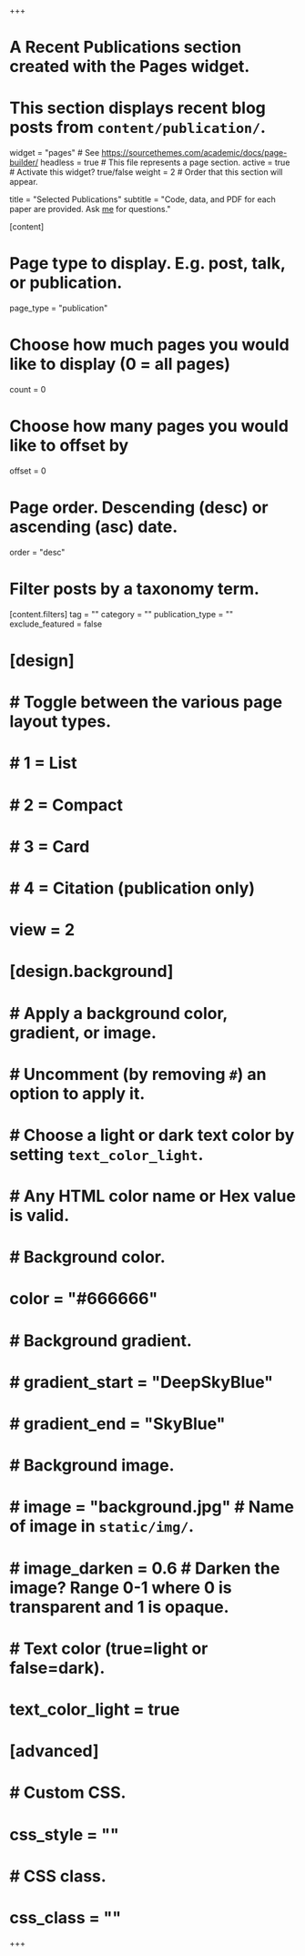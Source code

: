 +++
# A Recent Publications section created with the Pages widget.
# This section displays recent blog posts from `content/publication/`.

widget = "pages"  # See https://sourcethemes.com/academic/docs/page-builder/
headless = true  # This file represents a page section.
active = true  # Activate this widget? true/false
weight = 2  # Order that this section will appear.

title = "Selected Publications"
subtitle = "Code, data, and PDF for each paper are provided. Ask [me](mailto:fzhang.combio@gmail.com) for questions."

[content]
  # Page type to display. E.g. post, talk, or publication.
  page_type = "publication"
  
  # Choose how much pages you would like to display (0 = all pages)
  count = 0
  
  # Choose how many pages you would like to offset by
  offset = 0

  # Page order. Descending (desc) or ascending (asc) date.
  order = "desc"

  # Filter posts by a taxonomy term.
  [content.filters]
    tag = ""
    category = ""
    publication_type = ""
    exclude_featured = false
  
# [design]
#   # Toggle between the various page layout types.
#   #   1 = List
#   #   2 = Compact
#   #   3 = Card
#   #   4 = Citation (publication only)
#   view = 2

# [design.background]
#   # Apply a background color, gradient, or image.
#   #   Uncomment (by removing `#`) an option to apply it.
#   #   Choose a light or dark text color by setting `text_color_light`.
#   #   Any HTML color name or Hex value is valid.
 
#   # Background color.
#   color = "#666666"
#   # Background gradient.
#   # gradient_start = "DeepSkyBlue"
#   # gradient_end = "SkyBlue"
#   # Background image.
#   # image = "background.jpg"  # Name of image in `static/img/`.
#   # image_darken = 0.6  # Darken the image? Range 0-1 where 0 is transparent and 1 is opaque.

#   # Text color (true=light or false=dark).
#   text_color_light = true

# [advanced]
#  # Custom CSS. 
#  css_style = ""
 
#  # CSS class.
#  css_class = ""
+++


